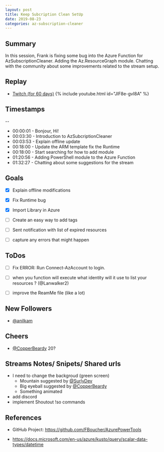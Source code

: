 ```yaml
---
layout: post
title: Keep Subcription Clean SetUp
date: 2019-08-23
categories: az-subscription-cleaner
---
```


## Summary

In this session, Frank is fixing some bug into the Azure Function for AzSubscriptionCleaner. Adding the Az.ResourceGraph module. Chatting with the community about some improvements related to the stream setup.

## Replay


- [Twitch (for 60 days)](https://www.twitch.tv/videos/471174539)
{% include youtube.html id="JlF8e-gvI8A" %}
<br/><!--more-->


## Timestamps
--

- 00:00:01 - Bonjour, Hi!
- 00:03:30 - Introduction to AzSubcriptionCleaner
- 00:03:53 - Explain offline update
- 00:18:00 - Update the ARM template fix the Runtime
- 00:18:00 - Start searching for how to add module
- 01:20:56 - Adding PowerShell module to the Azure Function
- 01:32:27 - Chatting about some suggestions for the stream


Goals
-----

- [X] Explain offline modifications
- [X] Fix Runtime bug
- [X] Import Library in Azure
- [ ] Create an easy way to add tags
- [ ] Sent notification with list of expired resources
- [ ] capture any errors that might happen


ToDos
-----
- [ ] Fix  ERROR: Run Connect-AzAccount to login.
- [ ] when you function will execute what identity will it use to list your resources ? (@Lanwalker2)
- [ ] improve the ReamMe file (like a lot)


New Followers
-------------

- [@anilkam](https://www.twitch.tv/anilkam)

Cheers
-------------

- [@CopperBeardy](https://www.twitch.tv/CopperBeardy) 20?




Streams Notes/ Snipets/ Shared urls
-----------------------------------

- I need to change the backgroud (green screen)
    - Mountain suggested by [@SurlyDev](https://www.twitch.tv/SurlyDev)
    - Big eyeball suggested by [@CopperBeardy](https://www.twitch.tv/CopperBeardy)
    - Something animated
- add discord 
- implement Shoutout !so commands



References
----------

- GitHub Project: https://github.com/FBoucher/AzurePowerTools

- https://docs.microsoft.com/en-us/azure/kusto/query/scalar-data-types/datetime
